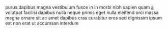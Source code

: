 purus dapibus magna vestibulum fusce in in morbi nibh sapien quam
[a](generated_webpages/tincidunt3.md) volutpat facilisi dapibus nulla neque
primis eget nulla eleifend orci massa magna ornare sit ac amet dapibus cras
curabitur eros sed dignissim ipsum est non erat ut accumsan interdum